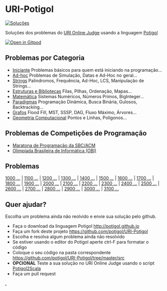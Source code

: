 # URI-Potigol
[![Soluções](https://img.shields.io/badge/Problemas%20Resolvidos-507-green)](https://github.com/potigol/URI-Potigol/commits/master)

Soluções dos problemas do [URI Online Judge](https://www.urionlinejudge.com.br/judge/pt/problems/all) usando a linguagem [Potigol](https://potigol.github.io)

[![Open in Gitpod](https://gitpod.io/button/open-in-gitpod.svg)](https://gitpod.io#snapshot/71532994-38b7-42ee-a5c1-f0b16d54f762)


## Problemas por Categoria

 - [Iniciante](categorias/iniciante.md) Problemas básicos para quem está iniciando na programação...
 - [Ad-hoc](categorias/adhoc.md) Problemas de Simulação, Datas e Ad-Hoc no geral...
 - [Strings](categorias/strings.md) Palindromos, Frequência, Ad-Hoc, LCS, Manipulação de Strings...
 - [Estruturas e Bibliotecas](categorias/estruturasebibliotecas.md) Filas, Pilhas, Ordenação, Mapas...
 - [Matemática](categorias/matemtica.md) Sistemas Numéricos, Números Primos, BigInteger...
 - [Paradigmas](categorias/paradigmas.md) Programação Dinâmica, Busca Binária, Gulosos, Backtracking...
 - [Grafos](categorias/grafos.md) Flood Fill, MST, SSSP, DAG, Fluxo Máximo, Árvores...
 - [Geometria Computacional](categorias/geometriacomputacional.md) Pontos e Linhas, Polígonos...

## Problemas de Competições de Programação

  - [Maratona de Programação da SBC/ACM](categorias/maratona.md)
  - [Olimpíada Brasileira de Informática (OBI)](categorias/obi.md)

## Problemas

[1000 ...](src/1000-1099) |
[1100 ...](src/1100-1199) |
[1200 ...](src/1200-1299) |
[1300 ...](src/1300-1399) |
[1400 ...](src/1400-1499) |
[1500 ...](src/1500-1599) |
[1600 ...](src/1600-1699) |
[1700 ...](src/1700-1799) |
[1800 ...](src/1800-1899) |
[1900 ...](src/1900-1999) |
[2000 ...](src/2000-2099) |
[2100 ...](src/2100-2199) |
[2200 ...](src/2200-2299) |
[2300 ...](src/2300-2399) |
[2400 ...](src/2400-2499) |
[2500 ...](src/2500-2599) |
[2600 ...](src/2600-2699) |
[2700 ...](src/2700-2799) |
[2800 ...](src/2800-2899) |
[2900 ...](src/2900-2999) |
[3000 ...](src/3000-3099) |
[3100 ...](src/3100-3199)

## Quer ajudar?

Escolha um problema ainda não reolvido e envie sua solução pelo github.


 - Faça o download da linguagem Potigol http://potigol.github.io
 - Faça um fork deste projeto https://github.com/potigol/URI-Potigol
 - Escolha e resolva algum problema ainda não resolvido
 - Se estiver usando o editor do Potigol aperte ctrl-F para formatar o código
 - Coloque o seu código na pasta correspondente https://github.com/potigol/URI-Potigol/tree/master/src
 - **OPCIONAL** Teste a sua solução no URI Online Judge usando o script [Potigol2Scala](https://github.com/potigol/potigol2scala)
 - Faça um pull request

<a href="resolvidos">.</a>
